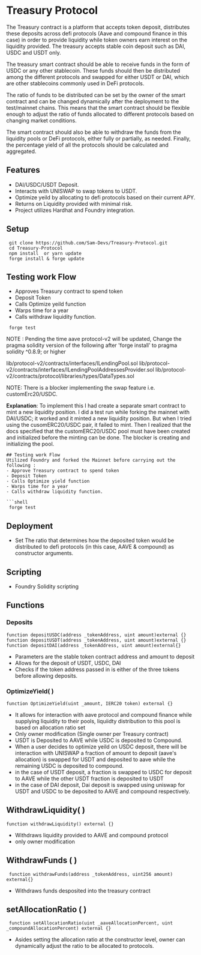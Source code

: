 # Treasury Protocol
 The Treasury contract is a platform that accepts token deposit, distributes these deposits across defi protocols (Aave and compound finance in this case) in order to provide liquidity while token owners earn interest on the liquidity provided. The treasury accepts stable coin deposit such as DAI, USDC and USDT only.

 The treasury smart contract should be able to receive funds in the form of USDC or any other stablecoin. These funds should then be distributed among the different protocols and swapped for either USDT or DAI, which are other stablecoins commonly used in DeFi protocols.
 
 The ratio of funds to be distributed can be set by the owner of the smart contract and can be changed dynamically after the deployment to the test/mainnet chains. This means that the smart contract should be flexible enough to adjust the ratio of funds allocated to different protocols based on changing market conditions.
 
 The smart contract should also be able to withdraw the funds from the liquidity pools or DeFi protocols, either fully or partially, as needed. Finally, the percentage yield of all the protocols should be calculated and aggregated.

 ## Features
 - DAI/USDC/USDT Deposit.
 - Interacts with UNISWAP to swap tokens to USDT.
 - Optimize yeild by allocating to defi protocols based on their current APY.
 - Returns on Liquidity provided with minimal risk.
 - Project utilizes Hardhat and Foundry integration.

## Setup
```shell
 git clone https://github.com/Sam-Devs/Treasury-Protocol.git
 cd Treasury-Protocol
 npm install  or yarn update
 forge install & forge update
```

## Testing work Flow
- Approves Treasury contract to spend token
- Deposit Token 
- Calls Optimize yeild function 
- Warps time for a year
- Calls withdraw liquidity function.

```shell
 forge test
```

NOTE : Pending the time aave protocol-v2 will be updated, Change the pragma solidity version of the following after 'forge install' to pragma solidity ^0.8.9; or higher

 lib/protocol-v2/contracts/interfaces/ILendingPool.sol
 lib/protocol-v2/contracts/interfaces/ILendingPoolAddressesProvider.sol
 lib/protocol-v2/contracts/protocol/libraries/types/DataTypes.sol

NOTE: There is a blocker implementing the swap feature i.e. customErc20/USDC. 

**Explanation**: To implement this I had create a separate smart contract to mint a new liquidity position. I did a test run while forking the mainnet with DAI/USDC; it worked and it minted a new liquidity position. But when I tried using the cusomERC20/USDC pair, it failed to mint.  Then I realized that the docs specified that the customERC20/USDC pool must have been created and initialized before the minting can be done. The blocker is creating and initializing the pool.
```
## Testing work Flow
Utilized Foundry and forked the Mainnet before carrying out the following : 
- Approve Treasury contract to spend token
- Deposit Token 
- Calls Optimize yield function 
- Warps time for a year
- Calls withdraw liquidity function.

```shell
 forge test
```
## Deployment
- Set The ratio that determines how the deposited token would be distributed to defi protocols (in this case, AAVE & compound) as constructor arguments.

## Scripting
- Foundry Solidity scripting

## Functions
### Deposits
```
function depositUSDC(address _tokenAddress, uint amount)external {}
function depositUSDT(address _tokenAddress, uint amount)external {}
function depositDAI(address _tokenAddress, uint amount)external{}
```
- Parameters are the stable token contract address and amount to deposit
- Allows for the deposit of USDT, USDC, DAI
- Checks if the token address passed in is either of the three tokens before allowing deposits.

### OptimizeYield( )
```
function OptimizeYield(uint _amount, IERC20 token) external {}
```
- It allows for interaction with aave protocol and compound finance while supplying liquidity to their pools, liquiidty distribution to this pool is based on allocation ratio set
- Only owner modification (Single owner per Treasury contract)
- USDT is Deposited to AAVE while USDC is deposited to Compound.
- When a user decides to optimize yeild on USDC deposit, there will be interaction with UNISWAP a fraction of amount to deposit (aave's allocation) is swapped for USDT and deposited to aave while the remaining USDC is deposited to compound.
- in the case of USDT deposit, a fraction is swapped to USDC for deposit to AAVE while the other USDT fraction is deposited to USDT
- in the case of DAI deposit, Dai deposit is swapped using uniswap for USDT and USDC to be deposited to AAVE and compound respectively.

## WithdrawLiquidity( )
```
function withdrawLiquidity() external {}
```
- Withdraws liquidity provided to AAVE and compound protocol
- only owner modification 

## WithdrawFunds ( )
```
 function withdrawFunds(address _tokenAddress, uint256 amount) external{}
```
- Withdraws funds desposited into the treasury contract

## setAllocationRatio ( )
```
 function setAllocationRatio(uint _aaveAllocationPercent, uint _compoundAllocationPercent) external {}
```
- Asides setting the allocation ratio at the constructor level, owner can dynamically adjust the ratio to be allocated to protocols.

